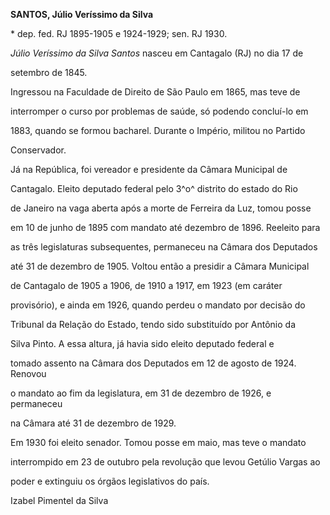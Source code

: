 **SANTOS, Júlio Veríssimo da Silva**



\* dep. fed. RJ 1895-1905 e 1924-1929; sen. RJ 1930.



*Júlio Veríssimo da Silva Santos* nasceu em Cantagalo (RJ) no dia 17 de

setembro de 1845.



Ingressou na Faculdade de Direito de São Paulo em 1865, mas teve de

interromper o curso por problemas de saúde, só podendo concluí-lo em

1883, quando se formou bacharel. Durante o Império, militou no Partido

Conservador.



Já na República, foi vereador e presidente da Câmara Municipal de

Cantagalo. Eleito deputado federal pelo 3^o^ distrito do estado do Rio

de Janeiro na vaga aberta após a morte de Ferreira da Luz, tomou posse

em 10 de junho de 1895 com mandato até dezembro de 1896. Reeleito para

as três legislaturas subsequentes, permaneceu na Câmara dos Deputados

até 31 de dezembro de 1905. Voltou então a presidir a Câmara Municipal

de Cantagalo de 1905 a 1906, de 1910 a 1917, em 1923 (em caráter

provisório), e ainda em 1926, quando perdeu o mandato por decisão do

Tribunal da Relação do Estado, tendo sido substituído por Antônio da

Silva Pinto. A essa altura, já havia sido eleito deputado federal e

tomado assento na Câmara dos Deputados em 12 de agosto de 1924. Renovou

o mandato ao fim da legislatura, em 31 de dezembro de 1926, e permaneceu

na Câmara até 31 de dezembro de 1929.



Em 1930 foi eleito senador. Tomou posse em maio, mas teve o mandato

interrompido em 23 de outubro pela revolução que levou Getúlio Vargas ao

poder e extinguiu os órgãos legislativos do país.



Izabel Pimentel da Silva



